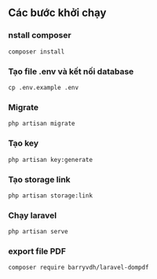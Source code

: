 ## Các bước khởi chạy
### nstall composer
```composer install```

### Tạo file .env và kết nối database
```cp .env.example .env```
### Migrate
```php artisan migrate```
### Tạo key
```php artisan key:generate```

### Tạo storage link
```php artisan storage:link```

### Chạy laravel
```php artisan serve```
### export file PDF
```composer require barryvdh/laravel-dompdf```
